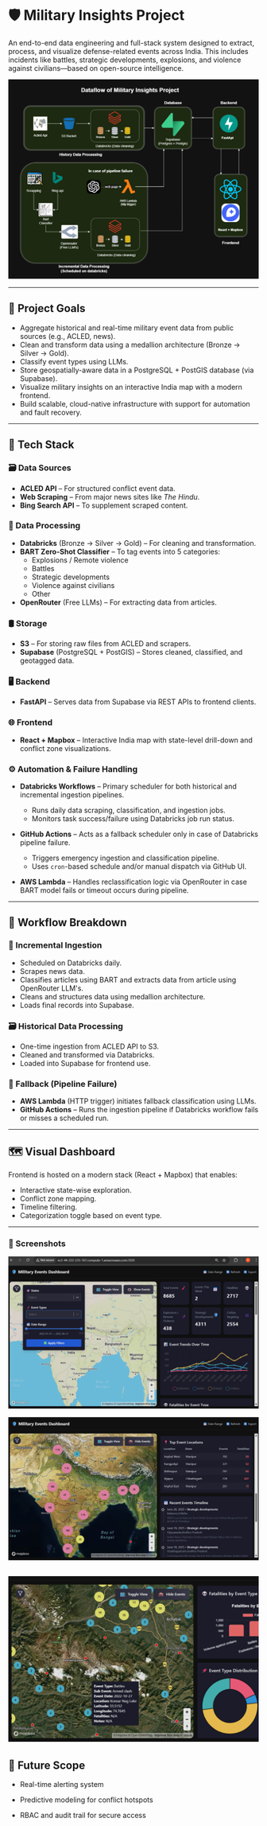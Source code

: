 # 🛡️ Military Insights Project

An end-to-end data engineering and full-stack system designed to extract, process, and visualize defense-related events across India. This includes incidents like battles, strategic developments, explosions, and violence against civilians—based on open-source intelligence.

![Project Flow](ss/military-insights-new.png)

---

## 📌 Project Goals

- Aggregate historical and real-time military event data from public sources (e.g., ACLED, news).
- Clean and transform data using a medallion architecture (Bronze → Silver → Gold).
- Classify event types using LLMs.
- Store geospatially-aware data in a PostgreSQL + PostGIS database (via Supabase).
- Visualize military insights on an interactive India map with a modern frontend.
- Build scalable, cloud-native infrastructure with support for automation and fault recovery.

---

## 🧩 Tech Stack

### 🗃️ Data Sources
- **ACLED API** – For structured conflict event data.
- **Web Scraping** – From major news sites like *The Hindu*.
- **Bing Search API** – To supplement scraped content.

### 🧹 Data Processing
- **Databricks** (Bronze → Silver → Gold) – For cleaning and transformation.
- **BART Zero-Shot Classifier** – To tag events into 5 categories:
  - Explosions / Remote violence
  - Battles
  - Strategic developments
  - Violence against civilians
  - Other
- **OpenRouter** (Free LLMs) – For extracting data from articles.

### 🛢️ Storage
- **S3** – For storing raw files from ACLED and scrapers.
- **Supabase** (PostgreSQL + PostGIS) – Stores cleaned, classified, and geotagged data.

### 🖥️ Backend
- **FastAPI** – Serves data from Supabase via REST APIs to frontend clients.

### 🌐 Frontend
- **React + Mapbox** – Interactive India map with state-level drill-down and conflict zone visualizations.

### ⚙️ Automation & Failure Handling
- **Databricks Workflows** – Primary scheduler for both historical and incremental ingestion pipelines.
  - Runs daily data scraping, classification, and ingestion jobs.
  - Monitors task success/failure using Databricks job run status.

- **GitHub Actions** – Acts as a fallback scheduler only in case of Databricks pipeline failure.
  - Triggers emergency ingestion and classification pipeline.
  - Uses `cron`-based schedule and/or manual dispatch via GitHub UI.
  
- **AWS Lambda** – Handles reclassification logic via OpenRouter in case BART model fails or timeout occurs during pipeline.

---

## 📅 Workflow Breakdown

### 🔁 Incremental Ingestion
- Scheduled on Databricks daily.
- Scrapes news data.
- Classifies articles using BART and extracts data from article using OpenRouter LLM's.
- Cleans and structures data using medallion architecture.
- Loads final records into Supabase.

### 🗃️ Historical Data Processing
- One-time ingestion from ACLED API to S3.
- Cleaned and transformed via Databricks.
- Loaded into Supabase for frontend use.

### 🧯 Fallback (Pipeline Failure)
- **AWS Lambda** (HTTP trigger) initiates fallback classification using LLMs.
- **GitHub Actions** – Runs the ingestion pipeline if Databricks workflow fails or misses a scheduled run.


---

## 🗺️ Visual Dashboard

Frontend is hosted on a modern stack (React + Mapbox) that enables:
- Interactive state-wise exploration.
- Conflict zone mapping.
- Timeline filtering.
- Categorization toggle based on event type.

---

### 📸 Screenshots

![India Map Dashboard](ss/1.png)

![India Map Dashboard](ss/3.png)

![India Map Dashboard](ss/2.png)
---

## 🧠 Future Scope

- Real-time alerting system

- Predictive modeling for conflict hotspots

- RBAC and audit trail for secure access
